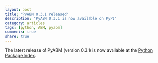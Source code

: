 ```yaml
---
layout: post
title: "PyABM 0.3.1 released"
description: "PyABM 0.3.1 is now available on PyPI"
category: articles
tags: [python, ABM, pyabm]
comments: true
share: true
---
```


The latest release of PyABM (version 0.3.1) is now available at the 
[Python Package Index](http://pypi.python.org/pypi/pyabm/0.3.1).

